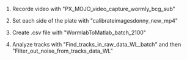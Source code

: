 1. Recorde video with "PX_MOJO_video_capture_wormly_bcg_sub"

2. Set each side of the plate with "calibrateimagesdonny_new_mp4"

3. Create .csv file with "WormlabToMatlab_batch_2100"

4. Analyze tracks with "Find_tracks_in_raw_data_WL_batch" and then "Filter_out_noise_from_tracks_data_WL"
